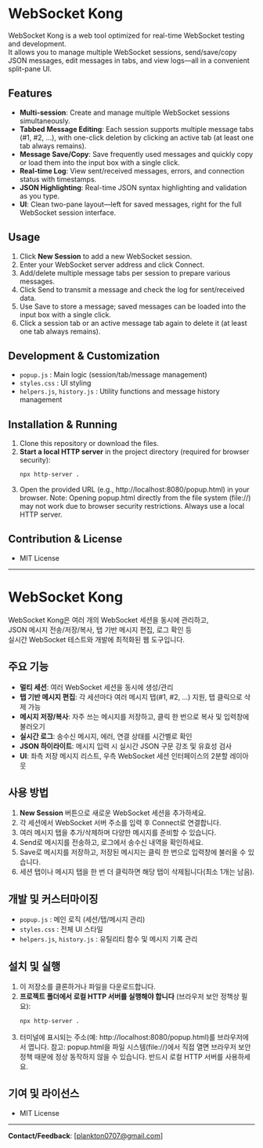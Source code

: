 # WebSocket Kong

WebSocket Kong is a web tool optimized for real-time WebSocket testing and development.  
It allows you to manage multiple WebSocket sessions, send/save/copy JSON messages, edit messages in tabs, and view logs—all in a convenient split-pane UI.

## Features

- **Multi-session**: Create and manage multiple WebSocket sessions simultaneously.
- **Tabbed Message Editing**: Each session supports multiple message tabs (#1, #2, ...), with one-click deletion by clicking an active tab (at least one tab always remains).
- **Message Save/Copy**: Save frequently used messages and quickly copy or load them into the input box with a single click.
- **Real-time Log**: View sent/received messages, errors, and connection status with timestamps.
- **JSON Highlighting**: Real-time JSON syntax highlighting and validation as you type.
- **UI**: Clean two-pane layout—left for saved messages, right for the full WebSocket session interface.

## Usage

1. Click **New Session** to add a new WebSocket session.
2. Enter your WebSocket server address and click Connect.
3. Add/delete multiple message tabs per session to prepare various messages.
4. Click Send to transmit a message and check the log for sent/received data.
5. Use Save to store a message; saved messages can be loaded into the input box with a single click.
6. Click a session tab or an active message tab again to delete it (at least one tab always remains).

## Development & Customization

- `popup.js` : Main logic (session/tab/message management)
- `styles.css` : UI styling
- `helpers.js`, `history.js` : Utility functions and message history management

## Installation & Running

1. Clone this repository or download the files.
2. **Start a local HTTP server** in the project directory (required for browser security):
   ```sh
   npx http-server .
   ```
3. Open the provided URL (e.g., http://localhost:8080/popup.html) in your browser.
   Note: Opening popup.html directly from the file system (file://) may not work due to browser security restrictions. Always use a local HTTP server.

## Contribution & License

- MIT License

---

# WebSocket Kong

WebSocket Kong은 여러 개의 WebSocket 세션을 동시에 관리하고,  
JSON 메시지 전송/저장/복사, 탭 기반 메시지 편집, 로그 확인 등  
실시간 WebSocket 테스트와 개발에 최적화된 웹 도구입니다.

## 주요 기능

- **멀티 세션**: 여러 WebSocket 세션을 동시에 생성/관리
- **탭 기반 메시지 편집**: 각 세션마다 여러 메시지 탭(#1, #2, ...) 지원, 탭 클릭으로 삭제 가능
- **메시지 저장/복사**: 자주 쓰는 메시지를 저장하고, 클릭 한 번으로 복사 및 입력창에 불러오기
- **실시간 로그**: 송수신 메시지, 에러, 연결 상태를 시간별로 확인
- **JSON 하이라이트**: 메시지 입력 시 실시간 JSON 구문 강조 및 유효성 검사
- **UI**: 좌측 저장 메시지 리스트, 우측 WebSocket 세션 인터페이스의 2분할 레이아웃

## 사용 방법

1. **New Session** 버튼으로 새로운 WebSocket 세션을 추가하세요.
2. 각 세션에서 WebSocket 서버 주소를 입력 후 Connect로 연결합니다.
3. 여러 메시지 탭을 추가/삭제하며 다양한 메시지를 준비할 수 있습니다.
4. Send로 메시지를 전송하고, 로그에서 송수신 내역을 확인하세요.
5. Save로 메시지를 저장하고, 저장된 메시지는 클릭 한 번으로 입력창에 불러올 수 있습니다.
6. 세션 탭이나 메시지 탭을 한 번 더 클릭하면 해당 탭이 삭제됩니다(최소 1개는 남음).

## 개발 및 커스터마이징

- `popup.js` : 메인 로직 (세션/탭/메시지 관리)
- `styles.css` : 전체 UI 스타일
- `helpers.js`, `history.js` : 유틸리티 함수 및 메시지 기록 관리

## 설치 및 실행

1. 이 저장소를 클론하거나 파일을 다운로드합니다.
2. **프로젝트 폴더에서 로컬 HTTP 서버를 실행해야 합니다** (브라우저 보안 정책상 필요):
   ```sh
   npx http-server .
   ```
3. 터미널에 표시되는 주소(예: http://localhost:8080/popup.html)를 브라우저에서 엽니다.
   참고: popup.html을 파일 시스템(file://)에서 직접 열면 브라우저 보안 정책 때문에 정상 동작하지 않을 수 있습니다. 반드시 로컬 HTTP 서버를 사용하세요.

## 기여 및 라이선스
- MIT License

---
**Contact/Feedback**: [plankton0707@gmail.com]